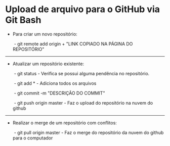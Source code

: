 # Upload de arquivo para o GitHub via Git Bash

- Para criar um novo repositório:

  ​	- git remote add origin + "LINK COPIADO NA PÁGINA DO REPOSITÓRIO" 

- - -	-	-	-	-	-	-	-	-	-	-	-	-	-	-	-	-	-	-	-	-	-	-	-	-	-	-	-	-	-

* Atualizar um repositório existente:

  ​	- git status - Verifica se possui alguma pendência no repositório.

  ​	- git add * - Adiciona todos os arquivos

  ​	- git commit -m "DESCRIÇÃO DO COMMIT"

  ​	- git push origin master - Faz o upload do repositório na nuvem do github

-	-	-	-	-	-	-	-	-	-	-	-	-	-	-	-	-	-	-	-

* Realizar o merge de um repositório com conflitos:

  ​	- git pull origin master - Faz o merge do repositório da nuvem do github para o computador
